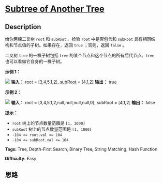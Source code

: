 # [Subtree of Another Tree][title]

## Description

给你两棵二叉树 `root` 和 `subRoot` 。检验 `root` 中是否包含和 `subRoot` 具有相同结构和节点值的子树。如果存在，返回
`true` ；否则，返回 `false` 。

二叉树 `tree` 的一棵子树包括 `tree` 的某个节点和这个节点的所有后代节点。`tree` 也可以看做它自身的一棵子树。

**示例 1：**

![](https://assets.leetcode.com/uploads/2021/04/28/subtree1-tree.jpg)
            **输入：** root = [3,4,5,1,2], subRoot = [4,1,2]    **输出：** true    

**示例 2：**

![](https://assets.leetcode.com/uploads/2021/04/28/subtree2-tree.jpg)
            **输入：** root = [3,4,5,1,2,null,null,null,null,0], subRoot = [4,1,2]    **输出：** false    

**提示：**

  * `root` 树上的节点数量范围是 `[1, 2000]`
  * `subRoot` 树上的节点数量范围是 `[1, 1000]`
  * `-104 <= root.val <= 104`
  * `-104 <= subRoot.val <= 104`


**Tags:** Tree, Depth-First Search, Binary Tree, String Matching, Hash Function

**Difficulty:** Easy

## 思路

[title]: https://leetcode-cn.com/problems/subtree-of-another-tree
